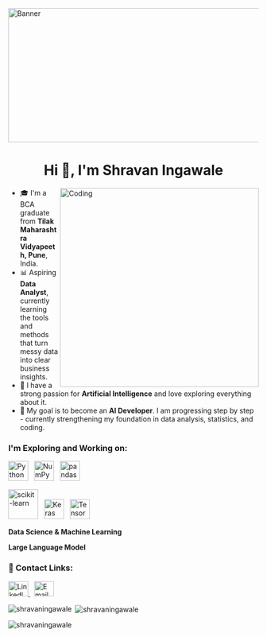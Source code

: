 <img alt="Banner" height="270" width="1200" src="https://github.com/ShravanIngawale/ShravanIngawale/blob/main/Banner.gif">
<h1 align="center">Hi 👋, I'm Shravan Ingawale</h1>
<img align="right" alt="Coding" width="400" src="https://cdn.dribbble.com/userupload/21436944/file/original-3212fe7a869a76063e59d76c39176c45.gif">

- 🎓 I'm a BCA graduate from **Tilak Maharashtra Vidyapeeth, Pune**, India.
- 📊 Aspiring **Data Analyst**, currently learning the tools and methods that turn messy data into clear business insights.
- 🤖 I have a strong passion for **Artificial Intelligence** and love exploring everything about it.  
- 🚀 My goal is to become an **AI Developer**. I am progressing step by step - currently strengthening my foundation in data analysis, statistics, and coding.


<h3 align="left">I'm Exploring and Working on:</h3>

<p>
  <img src="https://cdn.jsdelivr.net/gh/devicons/devicon/icons/python/python-original.svg" alt="Python" width="40"/> &nbsp;
  <img src="https://www.svgrepo.com/show/354127/numpy.svg" alt="NumPy" width="40"/> &nbsp;  
  <img src="https://pandas.pydata.org/static/img/pandas_mark.svg" alt="pandas" width="40"/>
</p>

<p>
  <img src="https://upload.wikimedia.org/wikipedia/commons/0/05/Scikit_learn_logo_small.svg" alt="scikit-learn" width="60"/> &nbsp;
  <img src="https://upload.wikimedia.org/wikipedia/commons/a/ae/Keras_logo.svg" alt="Keras" width="40"/> &nbsp;
  <img src="https://cdn.jsdelivr.net/gh/devicons/devicon/icons/tensorflow/tensorflow-original.svg" alt="TensorFlow" width="40"/>
</p>

<p>
  <b>Data Science & Machine Learning</b>
</p>

<p>
  <b>Large Language Model</b>
</p>

### 📣 Contact Links:
<p>
  <a href="https://linkedin.com/in/shravan-ingawale" target="_blank">
    <img src="https://raw.githubusercontent.com/rahuldkjain/github-profile-readme-generator/master/src/images/icons/Social/linked-in-alt.svg" alt="LinkedIn" height="30" width="40"/>
  </a>
    &nbsp; 
  <a href="mailto:shravaningawale1313@gmail.com">
    <img src="https://cdn-icons-png.flaticon.com/512/732/732200.png" alt="Email" height="30" width="40"/>
  </a>
</p>

<p><img align="left" src="https://github-readme-stats.vercel.app/api/top-langs?username=shravaningawale&show_icons=true&locale=en&layout=compact" alt="shravaningawale" /></p>

<p>&nbsp;<img align="center" src="https://github-readme-stats.vercel.app/api?username=shravaningawale&show_icons=true&locale=en" alt="shravaningawale" /></p>

<p><img align="center" src="https://github-readme-streak-stats.herokuapp.com/?user=shravaningawale&" alt="shravaningawale" /></p>
